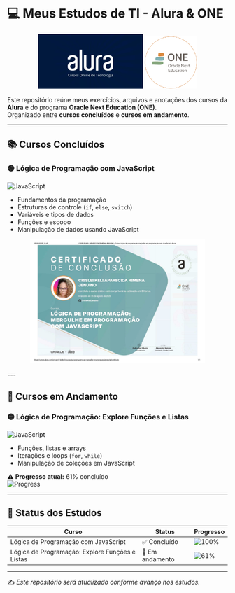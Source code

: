 # 💻 Meus Estudos de TI - Alura & ONE

<p align="center">
  <img src="logos/alura.webp" alt="Logo da Alura" width="240"/>
  <img src="logos/one.png" alt="Logo do ONE" width="120"/>
</p>

Este repositório reúne meus exercícios, arquivos e anotações dos cursos da **Alura** e do programa **Oracle Next Education (ONE)**.  
Organizado entre **cursos concluídos** e **cursos em andamento**.

---

## 📚 Cursos Concluídos

### 🟢 Lógica de Programação com JavaScript  
![JavaScript](https://img.shields.io/badge/JavaScript-F7DF1E?logo=javascript&logoColor=black)  

- Fundamentos da programação  
- Estruturas de controle (`if`, `else`, `switch`)  
- Variáveis e tipos de dados  
- Funções e escopo  
- Manipulação de dados usando JavaScript  

<p align="center"> 
<img src="certificados/logica-de-programacao-js.jpg" alt="Certificado Lógica de Programação JavaScript" width="400"/>
</p>
---

## 🔄 Cursos em Andamento

### 🟡 Lógica de Programação: Explore Funções e Listas  
![JavaScript](https://img.shields.io/badge/JavaScript-F7DF1E?logo=javascript&logoColor=black)  

- Funções, listas e arrays  
- Iterações e loops (`for`, `while`)  
- Manipulação de coleções em JavaScript  

⚠️ **Progresso atual:** 61% concluído  
![Progress](https://img.shields.io/badge/Progresso-61%25-yellow)  

---

## 🚀 Status dos Estudos

| Curso | Status | Progresso |
|-------|--------|-----------|
| Lógica de Programação com JavaScript | ✅ Concluído | ![100%](https://img.shields.io/badge/100%25-brightgreen) |
| Lógica de Programação: Explore Funções e Listas | 🔄 Em andamento | ![61%](https://img.shields.io/badge/61%25-yellow) |

---

✍️ *Este repositório será atualizado conforme avanço nos estudos.*
